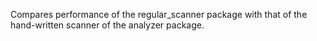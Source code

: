 Compares performance of the regular_scanner package with that of the hand-written scanner of the analyzer package.

